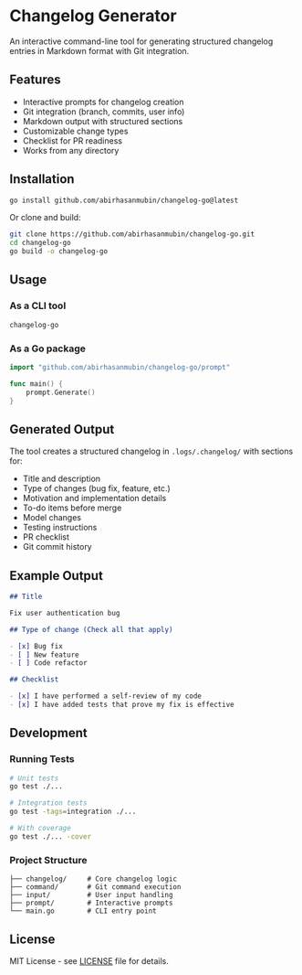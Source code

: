 # Changelog Generator

An interactive command-line tool for generating structured changelog entries in Markdown format with Git integration.

## Features

- Interactive prompts for changelog creation
- Git integration (branch, commits, user info)
- Markdown output with structured sections
- Customizable change types
- Checklist for PR readiness
- Works from any directory

## Installation

```bash
go install github.com/abirhasanmubin/changelog-go@latest
```

Or clone and build:

```bash
git clone https://github.com/abirhasanmubin/changelog-go.git
cd changelog-go
go build -o changelog-go
```

## Usage

### As a CLI tool

```bash
changelog-go
```

### As a Go package

```go
import "github.com/abirhasanmubin/changelog-go/prompt"

func main() {
    prompt.Generate()
}
```

## Generated Output

The tool creates a structured changelog in `.logs/.changelog/` with sections for:

- Title and description
- Type of changes (bug fix, feature, etc.)
- Motivation and implementation details
- To-do items before merge
- Model changes
- Testing instructions
- PR checklist
- Git commit history

## Example Output

```markdown
## Title

Fix user authentication bug

## Type of change (Check all that apply)

- [x] Bug fix
- [ ] New feature
- [ ] Code refactor

## Checklist

- [x] I have performed a self-review of my code
- [x] I have added tests that prove my fix is effective
```

## Development

### Running Tests

```bash
# Unit tests
go test ./...

# Integration tests
go test -tags=integration ./...

# With coverage
go test ./... -cover
```

### Project Structure

```
├── changelog/     # Core changelog logic
├── command/       # Git command execution
├── input/         # User input handling
├── prompt/        # Interactive prompts
└── main.go        # CLI entry point
```

## License

MIT License - see [LICENSE](LICENSE) file for details.
